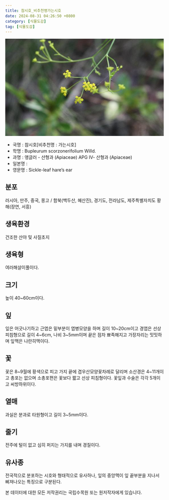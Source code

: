 ```yaml
---
title: 참시호_비추천명가는시호
date: 2024-08-31 04:26:50 +0800
category: [식물도감]
tag: [식물도감]
---
```




![참시호[비추천명 : 가는시호]](/assets/img/fileUpload/plants/basic/Umbelliferae/Bupleurum/7396/7396_20160726154234536files_th2.jpg)
- 국명 : 참시호[비추천명 : 가는시호]
- 학명 : Bupleurum scorzonerifolium Willd.
- 과명 : 앵글러 - 산형과 (Apiaceae) APG Ⅳ- 산형과 (Apiaceae)
- 일본명 : 
- 영문명 : Sickle-leaf hare’s ear


## 분포
러시아, 만주, 중국, 몽고 / 함북(백두산, 혜산진), 경기도, 전라남도, 제주특별자치도 황해(장연, 서흥)
## 생육환경
건조한 산야 및 사질초지
## 생육형
여러해살이풀이다.
## 크기
높이 40~60cm이다.
## 잎
잎은 어긋나기하고 근엽은 밑부분이 엽병모양을 하며 길이 10~20cm이고 경엽은 선상 피침형으로 길이 4~6cm, 나비 3~5mm이며 끝은 점차 뾰족해지고 가장자리는 밋밋하며 잎맥은 나란히맥이다.
## 꽃
꽃은 8~9월에 황색으로 피고 가지 끝에 겹우산모양꽃차례로 달리며 소산경은 4~11개이고 총포는 없으며 소총포편은 꽃보다 짧고 선상 피침형이다. 꽃잎과 수술은 각각 5개이고 씨방하위이다.
## 열매
과실은 분과로 타원형이고 길이 3~5mm이다.
## 줄기
전주에 털이 없고 심히 퍼지는 가지를 내며 경질이다.
## 유사종
전국적으로 분포하는 시호와 형태적으로 유사하나, 잎의 중앙맥이 잎 끝부분을 지나서 삐져나오는 특징으로 구분된다. 






본 데이터에 대한 모든 저작권리는 국립수목원 또는 원저작자에게 있습니다.
